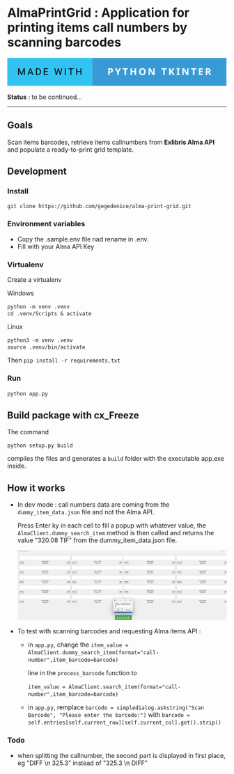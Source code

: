 # AlmaPrintGrid : Application for printing items call numbers by scanning barcodes

![forthebadge](img/made-with-python-tkinter.svg)

**Status** : to be continued...

---

## Goals

Scan items barcodes, retrieve items callnumbers from **Exlibris Alma API** and populate a ready-to-print grid template.

## Development

### Install 

```
git clone https://github.com/gegedenice/alma-print-grid.git
```

### Environment variables

- Copy the .sample.env file nad rename in .env.
- Fill with your Alma API Key

### Virtualenv

Create a virtualenv 

Windows
```
python -m venv .venv
cd .venv/Scripts & activate
```
Linux

```
python3 -m venv .venv
source .venv/bin/activate
```

Then `pip install -r requirements.txt`

### Run

`python app.py`

## Build package with cx_Freeze

The  command
```
python setup.py build
```
compiles the files and generates a `build` folder with the executable app.exe inside.

## How it works

- In dev mode  : call numbers data are coming from the `dummy_item_data.json` file and not the Alma API.

  Press Enter ky in each cell to fill a popup with whatever value, the `AlmaClient.dummy_search_item` method is then called and returns the value "320.08 TIF" from the dummy_item_data.json file.

  ![screenshot](img/screenshot.png)
  
- To test with scanning barcodes and requesting Alma items API : 
  - in `app.py`, change the `item_value = AlmaClient.dummy_search_item(format="call-number",item_barcode=barcode)` 

    line in the `process_barcode` function to

    `item_value = AlmaClient.search_item(format="call-number",item_barcode=barcode)`
  - in `app.py`, remplace `barcode = simpledialog.askstring("Scan   Barcode", "Please enter the barcode:")` with 
    `barcode = self.entries[self.current_row][self.current_col].get().strip()`
   

### Todo

- when splitting the callnumber, the second part is displayed in first place, eg "DIFF \n 325.3" instead of "325.3 \n DIFF"

